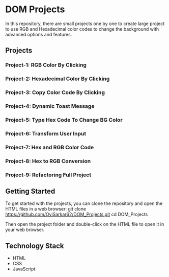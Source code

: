 # DOM Projects

In this repository, there are small projects one by one to create large project to use RGB and Hexadecimal color codes to change the background with advanced options and features.

## Projects

### Project-1: RGB Color By Clicking

### Project-2: Hexadecimal Color By Clicking

### Project-3: Copy Color Code By Clicking

### Project-4: Dynamic Toast Message

### Project-5: Type Hex Code To Change BG Color

### Project-6: Transform User Input

### Project-7: Hex and RGB Color Code

### Project-8: Hex  to RGB Conversion

### Project-9: Refactoring Full Project

## Getting Started

To get started with the projects, you can clone the repository and open the HTML files in a web browser:
  git clone https://github.com/OviSarkar62/DOM_Projects.git
  cd DOM_Projects
  
Then open the project folder and double-click on the HTML file to open it in your web browser.

## Technology Stack

- HTML
- CSS
- JavaScript



